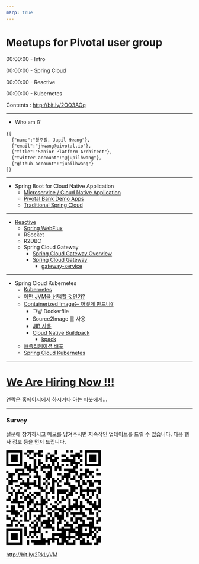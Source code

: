 ```yaml
---
marp: true
---
```

# Meetups for Pivotal user group

00:00:00 - Intro

00:00:00 - Spring Cloud

00:00:00 - Reactive

00:00:00 - Kubernetes


  Contents : http://bit.ly/2OO3AOq

---
- Who am I?
```
{[
  {"name":"황주필, Jupil Hwang"},
  {"email":"jhwang@pivotal.io"},
  {"title":"Senior Platform Architect"},
  {"twitter-account":"@jupilhwang"},
  {"github-account":"jupilhwang"}
]}
```
---
- Spring Boot for Cloud Native Application
  - [Microservice / Cloud Native Application](md/msa/PITCHME.md)
  - [Pivotal Bank Demo Apps](https://github.com/jupilhwang/pivotal-bank-demo-kr)
  - [Traditional Spring Cloud](md/spring-cloud/PITCHME.md)
---
- [Reactive](md/Reactive/PITCHME.md)
  - [Spring WebFlux](md/spring-webflux/PITCHME.md)
  - RSocket
  - R2DBC
  - Spring Cloud Gateway 
    - [Spring Cloud Gateway Overview](https://cloud.spring.io/spring-cloud-gateway/reference/html/)
    - [Spring Cloud Gateway](https://github.com/jupilhwang/pivotal-bank-demo-kr/blob/master/docs/lab_spring_cloud_gateway.md)
        - [gateway-service](md/spring-cloud-gateway/PITCHME.md)

---
- Spring Cloud Kubernetes
  - [Kubernetes](md/k8s-spring-cloud-kubernetes/PITCHME.md)
  - [어떤 JVM을 선택할 것인가?](md/JDK/PITCHME.md)
  - [Containerized Image는 어떻게 만드나?](md/k8s-dockerize/PITCHME.md)
    - 그냥 Dockerfile
    - Source2Image 를 사용
    - [JIB 사용](md/jib/PITCHME.md)
    - [Cloud Native Buildpack](md/cloud-native-buildpack/PITCHME.md)
      - [kpack](md/k8s-kpack/PITCHME.md)
  - [애플리케이션 배포](md/k8s-deployment/PITCHME.md)
  - [Spring Cloud Kubernetes](md/spring-cloud-kubernetes/PITCHME.md)

---
# [We Are Hiring Now !!!](https://pivotal.io/careers/openings/seoul)


연락은 홈페이지에서 하시거나 아는 피봇에게...

---
### Survey
설문에 참가하시고 메모를 남겨주시면 지속적인 업데이트를 드릴 수 있습니다. 
다음 행사 정보 등을 먼저 드립니다.

![](img/survey-qr.png)

http://bit.ly/2RkLyVM